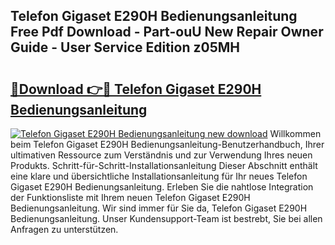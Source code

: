 ## Telefon Gigaset E290H Bedienungsanleitung Free Pdf Download - Part-ouU New Repair Owner Guide - User Service Edition z05MH

# <h2><a href="http://df3ciyp.blite.top/?on=Telefon+Gigaset+E290H+Bedienungsanleitung">🔗Download 👉🔴 Telefon Gigaset E290H Bedienungsanleitung</a></h2>

[![Telefon Gigaset E290H Bedienungsanleitung new download](https://i.imgur.com/lujVjoI.png)](http://df3ciyp.blite.top/?on=Telefon+Gigaset+E290H+Bedienungsanleitung)
Willkommen beim Telefon Gigaset E290H Bedienungsanleitung-Benutzerhandbuch, Ihrer ultimativen Ressource zum Verständnis und zur Verwendung Ihres neuen Produkts. Schritt-für-Schritt-Installationsanleitung Dieser Abschnitt enthält eine klare und übersichtliche Installationsanleitung für Ihr neues Telefon Gigaset E290H Bedienungsanleitung. Erleben Sie die nahtlose Integration der Funktionsliste mit Ihrem neuen Telefon Gigaset E290H Bedienungsanleitung. Wir sind immer für Sie da, Telefon Gigaset E290H Bedienungsanleitung. Unser Kundensupport-Team ist bestrebt, Sie bei allen Anfragen zu unterstützen.
